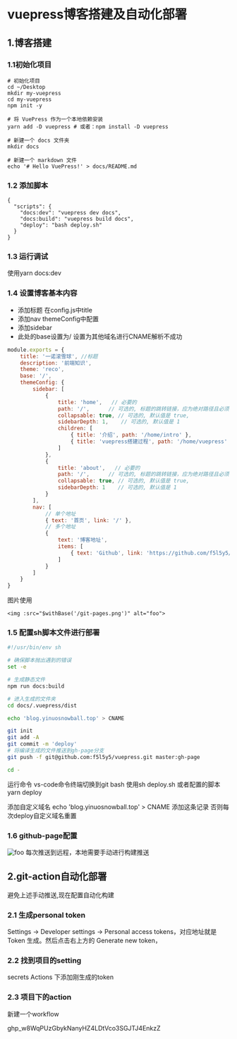 # vuepress博客搭建及自动化部署
## 1.博客搭建
### 1.1初始化项目
```
# 初始化项目
cd ~/Desktop
mkdir my-vuepress
cd my-vuepress
npm init -y

# 将 VuePress 作为一个本地依赖安装
yarn add -D vuepress # 或者：npm install -D vuepress

# 新建一个 docs 文件夹
mkdir docs

# 新建一个 markdown 文件
echo '# Hello VuePress!' > docs/README.md

```
### 1.2 添加脚本
```
{
  "scripts": {
    "docs:dev": "vuepress dev docs",
    "docs:build": "vuepress build docs",
    "deploy": "bash deploy.sh"
  }
}

```
### 1.3 运行调试
使用yarn docs:dev

### 1.4 设置博客基本内容
- 添加标题 在config.js中title 
- 添加nav themeConfig中配置
- 添加sidebar 
- 此处的base设置为/ 设置为其他域名进行CNAME解析不成功
```javascript
module.exports = {
    title: '一诺滚雪球', //标题
    description: '前端知识',
    theme: 'reco',
    base: '/',
    themeConfig: {
        sidebar: [
            {
                title: 'home',   // 必要的
                path: '/',      // 可选的, 标题的跳转链接，应为绝对路径且必须存在
                collapsable: true, // 可选的, 默认值是 true,
                sidebarDepth: 1,    // 可选的, 默认值是 1
                children: [
                    { title: '介绍', path: '/home/intro' },
                    { title: 'vuepress搭建过程', path: '/home/vuepress' }
                ]
            },
            {
                title: 'about',   // 必要的
                path: '/',      // 可选的, 标题的跳转链接，应为绝对路径且必须存在
                collapsable: true, // 可选的, 默认值是 true,
                sidebarDepth: 1    // 可选的, 默认值是 1
            }
        ],
        nav: [
            // 单个地址
            { text: '首页', link: '/' },
            // 多个地址
            {
                text: '博客地址',
                items: [
                    { text: 'Github', link: 'https://github.com/f5l5y5/vuepress' },
                ]
            }
        ]
    }
}
```
图片使用
```
<img :src="$withBase('/git-pages.png')" alt="foo">
```
### 1.5 配置sh脚本文件进行部署
```sh
#!/usr/bin/env sh

# 确保脚本抛出遇到的错误
set -e

# 生成静态文件
npm run docs:build

# 进入生成的文件夹
cd docs/.vuepress/dist

echo 'blog.yinuosnowball.top' > CNAME

git init
git add -A
git commit -m 'deploy'
# 将编译生成的文件推送到gh-page分支
git push -f git@github.com:f5l5y5/vuepress.git master:gh-page

cd -

```
运行命令 vs-code命令终端切换到git bash 使用sh deploy.sh  或者配置的脚本 yarn deploy

添加自定义域名
echo 'blog.yinuosnowball.top' > CNAME 添加这条记录 否则每次deploy自定义域名重置

### 1.6 github-page配置

<img :src="$withBase('/git-pages.png')" alt="foo">
每次推送到远程，本地需要手动进行构建推送

## 2.git-action自动化部署
避免上述手动推送,现在配置自动化构建

### 2.1 生成personal token
Settings -> Developer settings -> Personal access tokens，对应地址就是 Token 生成。然后点击右上方的 Generate new token，

### 2.2 找到项目的setting 
secrets Actions 下添加刚生成的token

### 2.3  项目下的action
新建一个workflow


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
